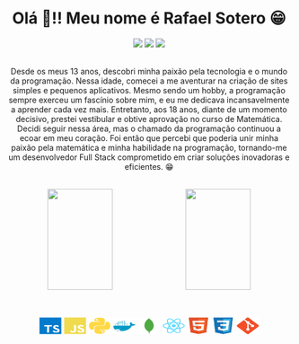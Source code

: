 <div align="center">
	<h1>Olá 👋!! Meu nome é Rafael Sotero 😁</h1>
	  <a href="https://www.instagram.com/rafsotero/" target="_blank"><img src="https://img.shields.io/badge/-Instagram-%23E4405F?style=for-the-badge&logo=instagram&logoColor=white" target="_blank"></a>
  <a href = "mailto:rafaeljesusabc2@gmail.com"><img src="https://img.shields.io/badge/-Gmail-%23333?style=for-the-badge&logo=gmail&logoColor=white" target="_blank"></a>
  <a href="https://www.linkedin.com/in/rafael-sotero-4b9869174/" target="_blank"><img src="https://img.shields.io/badge/-LinkedIn-%230077B5?style=for-the-badge&logo=linkedin&logoColor=white" target="_blank"></a> 
</div>

<br/>

<div align="justify">
	 <p align="center"> Desde os meus 13 anos, descobri minha paixão pela tecnologia e o mundo da programação. Nessa idade, comecei a me aventurar na criação de sites simples e pequenos aplicativos. Mesmo sendo um hobby, a programação sempre exerceu um fascínio sobre mim, e eu me dedicava incansavelmente a aprender cada vez mais. Entretanto, aos 18 anos, diante de um momento decisivo, prestei vestibular e obtive aprovação no curso de Matemática. Decidi seguir nessa área, mas o chamado da programação continuou a ecoar em meu coração. Foi então que percebi que poderia unir minha paixão pela matemática e minha habilidade na programação, tornando-me um desenvolvedor Full Stack comprometido em criar soluções inovadoras e eficientes. 😁</p>
</div>

<br/>

<div align="center" width="100vw">
  <img height="180em" width="48%" src="https://github-readme-stats.vercel.app/api?username=RafaelSotero-dev&show_icons=true&theme=tokyonight&include_all_commits=true&count_private=true"/>
  <img height="180em" width="48%" src="https://github-readme-stats.vercel.app/api/top-langs/?username=RafaelSotero-dev&layout=compact&langs_count=7&theme=tokyonight"/>
</div>
	
##
	
<div align="center" style="display: inline_block"><br>
	<img align="center" alt="Rafa-Ts" height="30" width="40" src="https://raw.githubusercontent.com/devicons/devicon/master/icons/typescript/typescript-plain.svg">
	<img align="center" alt="Rafa-Js" height="30" width="40" src="https://raw.githubusercontent.com/devicons/devicon/master/icons/javascript/javascript-plain.svg">
	<img align="center" alt="Rafa-Py" height="30" width="40" src="https://raw.githubusercontent.com/devicons/devicon/master/icons/python/python-plain.svg">
	<img align="center" alt="Rafa-Do" height="30" width="40" src="https://raw.githubusercontent.com/devicons/devicon/master/icons/docker/docker-plain.svg">
	<img align="center" alt="Rafa-Mg" height="30" width="40" src="https://raw.githubusercontent.com/devicons/devicon/master/icons/mongodb/mongodb-plain.svg">
	<img align="center" alt="Rafa-React" height="30" width="40" src="https://raw.githubusercontent.com/devicons/devicon/master/icons/react/react-original.svg">
	<img align="center" alt="Rafa-HTML" height="30" width="40" src="https://raw.githubusercontent.com/devicons/devicon/master/icons/html5/html5-original.svg">
	<img align="center" alt="Rafa-CSS" height="30" width="40" src="https://raw.githubusercontent.com/devicons/devicon/master/icons/css3/css3-original.svg">
	<img align="center" alt="Rafa-Git" height="30" width="40" src="https://raw.githubusercontent.com/devicons/devicon/master/icons/git/git-plain.svg">
</div>

<!--<div align="center"> 
 
  ![Snake animation](https://github.com/RafaelSotero-dev/RafaelSotero-dev/blob/output/github-contribution-grid-snake.svg)
 
</div>-->
